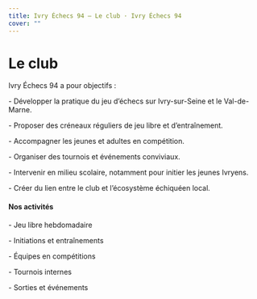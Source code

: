 ```yaml
---
title: Ivry Échecs 94 — Le club · Ivry Échecs 94
cover: ""
---
```

# Le club





Ivry Échecs 94 a pour objectifs :

\- Développer la pratique du jeu d’échecs sur Ivry-sur-Seine et le Val-de-Marne.  

\- Proposer des créneaux réguliers de jeu libre et d’entraînement.  

\- Accompagner les jeunes et adultes en compétition.  

\- Organiser des tournois et événements conviviaux.  

\- Intervenir en milieu scolaire, notamment pour initier les jeunes Ivryens.  

\- Créer du lien entre le club et l’écosystème échiquéen local.  





#### Nos activités





\- Jeu libre hebdomadaire  

\- Initiations et entraînements  

\- Équipes en compétitions  

\- Tournois internes  

\- Sorties et événements
